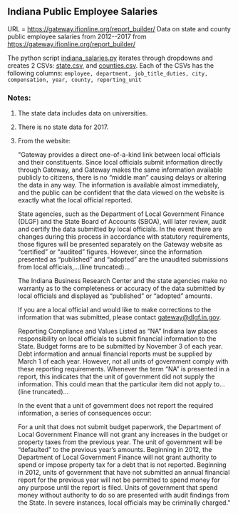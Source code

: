 ## Indiana Public Employee Salaries

URL = https://gateway.ifionline.org/report_builder/
Data on state and county public employee salaries from 2012--2017 from 
https://gateway.ifionline.org/report_builder/

The python script [indiana_salaries.py](indiana_salaries.py) iterates through dropdowns and creates 2 CSVs: [state.csv](state.csv), and [counties.csv](counties.csv). Each of the CSVs has the following columns: `employee, department, job_title_duties, city, compensation, year, county, reporting_unit`

### Notes: 

1. The state data includes data on universities. 
2. There is no state data for 2017.
3. From the website:

    "Gateway provides a direct one-of-a-kind link between local officials and their constituents. Since local officials submit information directly through Gateway, and Gateway makes the same information available publicly to citizens, there is no “middle man” causing delays or altering the data in any way. The information is available almost immediately, and the public can be confident that the data viewed on the website is exactly what the local official reported.

    State agencies, such as the Department of Local Government Finance (DLGF) and the State Board of Accounts (SBOA), will later review, audit and certify the data submitted by local officials. In the event there are changes during this process in accordance with statutory requirements, those figures will be presented separately on the Gateway website as “certified” or “audited” figures. However, since the information presented as “published” and “adopted” are the unaudited submissions from local officials,...(line truncated)...

    The Indiana Business Research Center and the state agencies make no warranty as to the completeness or accuracy of the data submitted by local officials and displayed as “published” or “adopted” amounts.

    If you are a local official and would like to make corrections to the information that was submitted, please contact gateway@dlgf.in.gov.

    Reporting Compliance and Values Listed as “NA”
    Indiana law places responsibility on local officials to submit financial information to the State. Budget forms are to be submitted by November 3 of each year. Debt information and annual financial reports must be supplied by March 1 of each year. However, not all units of government comply with these reporting requirements. Whenever the term “NA” is presented in a report, this indicates that the unit of government did not supply the information. This could mean that the particular item did not apply to...(line truncated)...

    In the event that a unit of government does not report the required information, a series of consequences occur:

    For a unit that does not submit budget paperwork, the Department of Local Government Finance will not grant any increases in the budget or property taxes from the previous year. The unit of government will be “defaulted” to the previous year’s amounts.
    Beginning in 2012, the Department of Local Government Finance will not grant authority to spend or impose property tax for a debt that is not reported.
    Beginning in 2012, units of government that have not submitted an annual financial report for the previous year will not be permitted to spend money for any purpose until the report is filed.
    Units of government that spend money without authority to do so are presented with audit findings from the State. In severe instances, local officials may be criminally charged."
